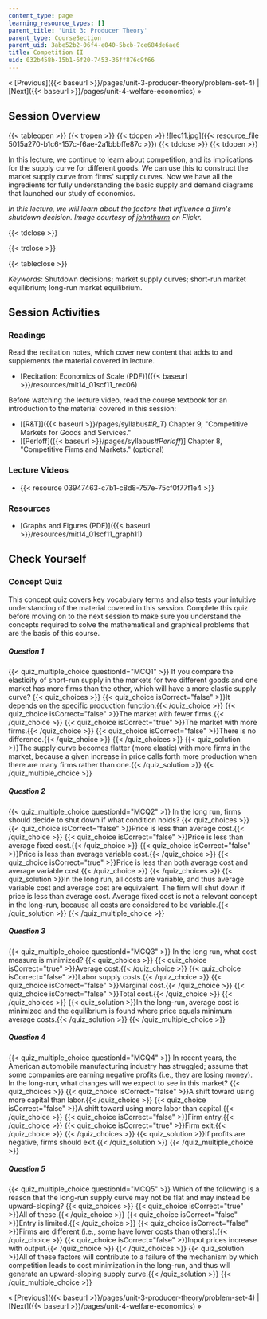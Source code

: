 ```yaml
---
content_type: page
learning_resource_types: []
parent_title: 'Unit 3: Producer Theory'
parent_type: CourseSection
parent_uid: 3abe52b2-06f4-e040-5bcb-7ce684de6ae6
title: Competition II
uid: 032b458b-15b1-6f20-7453-36ff876c9f66
---
```


« [Previous]({{< baseurl >}}/pages/unit-3-producer-theory/problem-set-4) | [Next]({{< baseurl >}}/pages/unit-4-welfare-economics) »

Session Overview
----------------

{{< tableopen >}}
{{< tropen >}}
{{< tdopen >}}
![lec11.jpg]({{< resource_file 5015a270-b1c6-157c-f6ae-2a1bbbffe87c >}})
{{< tdclose >}}
{{< tdopen >}}


In this lecture, we continue to learn about competition, and its implications for the supply curve for different goods. We can use this to construct the market supply curve from firms' supply curves. Now we have all the ingredients for fully understanding the basic supply and demand diagrams that launched our study of economics.

_In this lecture, we will learn about the factors that influence a firm's shutdown decision. Image courtesy of [johnthurm](http://www.flickr.com/photos/thurm/2111952075/in/photostream/) on Flickr._


{{< tdclose >}}

{{< trclose >}}

{{< tableclose >}}

_Keywords_: Shutdown decisions; market supply curves; short-run market equilibrium; long-run market equilibrium.

Session Activities
------------------

### Readings

Read the recitation notes, which cover new content that adds to and supplements the material covered in lecture.

*   [Recitation: Economics of Scale (PDF)]({{< baseurl >}}/resources/mit14_01scf11_rec06)

Before watching the lecture video, read the course textbook for an introduction to the material covered in this session:

*   [\[R&T\]]({{< baseurl >}}/pages/syllabus#_R_T_) Chapter 9, "Competitive Markets for Goods and Services."
*   \[[Perloff]({{< baseurl >}}/pages/syllabus#_Perloff_)\] Chapter 8, "Competitive Firms and Markets." (optional)

### Lecture Videos

*   {{< resource 03947463-c7b1-c8d8-757e-75cf0f77f1e4 >}}

### Resources

*   [Graphs and Figures (PDF)]({{< baseurl >}}/resources/mit14_01scf11_graph11)

Check Yourself
--------------

### Concept Quiz

This concept quiz covers key vocabulary terms and also tests your intuitive understanding of the material covered in this session. Complete this quiz before moving on to the next session to make sure you understand the concepts required to solve the mathematical and graphical problems that are the basis of this course.

##### Question 1
 {{< quiz_multiple_choice questionId="MCQ1" >}} If you compare the elasticity of short-run supply in the markets for two different goods and one market has more firms than the other, which will have a more elastic supply curve? {{< quiz_choices >}} {{< quiz_choice isCorrect="false" >}}It depends on the specific production function.{{< /quiz_choice >}} {{< quiz_choice isCorrect="false" >}}The market with fewer firms.{{< /quiz_choice >}} {{< quiz_choice isCorrect="true" >}}The market with more firms.{{< /quiz_choice >}} {{< quiz_choice isCorrect="false" >}}There is no difference.{{< /quiz_choice >}} {{< /quiz_choices >}} {{< quiz_solution >}}The supply curve becomes flatter (more elastic) with more firms in the market, because a given increase in price calls forth more production when there are many firms rather than one.{{< /quiz_solution >}} {{< /quiz_multiple_choice >}}
##### Question 2
 {{< quiz_multiple_choice questionId="MCQ2" >}} In the long run, firms should decide to shut down if what condition holds? {{< quiz_choices >}} {{< quiz_choice isCorrect="false" >}}Price is less than average cost.{{< /quiz_choice >}} {{< quiz_choice isCorrect="false" >}}Price is less than average fixed cost.{{< /quiz_choice >}} {{< quiz_choice isCorrect="false" >}}Price is less than average variable cost.{{< /quiz_choice >}} {{< quiz_choice isCorrect="true" >}}Price is less than both average cost and average variable cost.{{< /quiz_choice >}} {{< /quiz_choices >}} {{< quiz_solution >}}In the long run, all costs are variable, and thus average variable cost and average cost are equivalent. The firm will shut down if price is less than average cost. Average fixed cost is not a relevant concept in the long-run, because all costs are considered to be variable.{{< /quiz_solution >}} {{< /quiz_multiple_choice >}}
##### Question 3
 {{< quiz_multiple_choice questionId="MCQ3" >}} In the long run, what cost measure is minimized? {{< quiz_choices >}} {{< quiz_choice isCorrect="true" >}}Average cost.{{< /quiz_choice >}} {{< quiz_choice isCorrect="false" >}}Labor supply costs.{{< /quiz_choice >}} {{< quiz_choice isCorrect="false" >}}Marginal cost.{{< /quiz_choice >}} {{< quiz_choice isCorrect="false" >}}Total cost.{{< /quiz_choice >}} {{< /quiz_choices >}} {{< quiz_solution >}}In the long-run, average cost is minimized and the equilibrium is found where price equals minimum average costs.{{< /quiz_solution >}} {{< /quiz_multiple_choice >}}
##### Question 4
 {{< quiz_multiple_choice questionId="MCQ4" >}} In recent years, the American automobile manufacturing industry has struggled; assume that some companies are earning negative profits (i.e., they are losing money). In the long-run, what changes will we expect to see in this market? {{< quiz_choices >}} {{< quiz_choice isCorrect="false" >}}A shift toward using more capital than labor.{{< /quiz_choice >}} {{< quiz_choice isCorrect="false" >}}A shift toward using more labor than capital.{{< /quiz_choice >}} {{< quiz_choice isCorrect="false" >}}Firm entry.{{< /quiz_choice >}} {{< quiz_choice isCorrect="true" >}}Firm exit.{{< /quiz_choice >}} {{< /quiz_choices >}} {{< quiz_solution >}}If profits are negative, firms should exit.{{< /quiz_solution >}} {{< /quiz_multiple_choice >}}
##### Question 5
 {{< quiz_multiple_choice questionId="MCQ5" >}} Which of the following is a reason that the long-run supply curve may not be flat and may instead be upward-sloping? {{< quiz_choices >}} {{< quiz_choice isCorrect="true" >}}All of these.{{< /quiz_choice >}} {{< quiz_choice isCorrect="false" >}}Entry is limited.{{< /quiz_choice >}} {{< quiz_choice isCorrect="false" >}}Firms are different (i.e., some have lower costs than others).{{< /quiz_choice >}} {{< quiz_choice isCorrect="false" >}}Input prices increase with output.{{< /quiz_choice >}} {{< /quiz_choices >}} {{< quiz_solution >}}All of these factors will contribute to a failure of the mechanism by which competition leads to cost minimization in the long-run, and thus will generate an upward-sloping supply curve.{{< /quiz_solution >}} {{< /quiz_multiple_choice >}}

« [Previous]({{< baseurl >}}/pages/unit-3-producer-theory/problem-set-4) | [Next]({{< baseurl >}}/pages/unit-4-welfare-economics) »